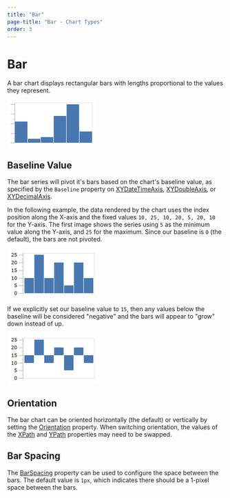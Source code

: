 ```yaml
---
title: "Bar"
page-title: "Bar - Chart Types"
order: 3
---
```

# Bar

A bar chart displays rectangular bars with lengths proportional to the values they represent.

![Screenshot](../images/chart-types-bar1.png)

## Baseline Value

The bar series will pivot it's bars based on the chart's baseline value, as specified by the `Baseline` property on [XYDateTimeAxis](xref:@ActiproUIRoot.Controls.Charts.XYDateTimeAxis), [XYDoubleAxis](xref:@ActiproUIRoot.Controls.Charts.XYDoubleAxis), or [XYDecimalAxis](xref:@ActiproUIRoot.Controls.Charts.XYDecimalAxis).

In the following example, the data rendered by the chart uses the index position along the X-axis and the fixed values `10, 25, 10, 20, 5, 20, 10` for the Y-axis.  The first image shows the series using `5` as the minimum value along the Y-axis, and `25` for the maximum.  Since our baseline is `0` (the default), the bars are not pivoted.

![Screenshot](../images/chart-types-bar2.png)

If we explicitly set our baseline value to `15`, then any values below the baseline will be considered "negative" and the bars will appear to "grow" down instead of up.

![Screenshot](../images/chart-types-bar3.png)

## Orientation

The bar chart can be oriented horizontally (the default) or vertically by setting the [Orientation](xref:@ActiproUIRoot.Controls.Charts.Primitives.BarSeriesBase.Orientation) property.  When switching orientation, the values of the [XPath](xref:@ActiproUIRoot.Controls.Charts.Primitives.XYSeriesBase.XPath) and [YPath](xref:@ActiproUIRoot.Controls.Charts.Primitives.XYSeriesBase.YPath) properties may need to be swapped.

## Bar Spacing

The [BarSpacing](xref:@ActiproUIRoot.Controls.Charts.Primitives.XYAxisBase.BarSpacing) property can be used to configure the space between the bars. The default value is `1px`, which indicates there should be a 1-pixel space between the bars.
